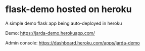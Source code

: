 # flask-demo hosted on heroku

A simple demo flask app being auto-deployed in heroku

Demo: https://jarda-demo.herokuapp.com/

Admin console: https://dashboard.heroku.com/apps/jarda-demo
